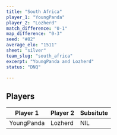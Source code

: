 ```yaml
---
title: "South Africa"
player_1: "YoungPanda"
player_2: "Lozherd"
match_difference: "0-1"
map_difference: "0-3"
seed: "#82"
average_elo: "1511"
sheet: "silver"
team_slug: "south_africa"
excerpt: "YoungPanda and Lozherd"
status: "DNQ"

---
```

## Players

| Player 1 | Player 2 | Subsitute |
| -- | -- | -- |
| YoungPanda | Lozherd | NIL |
